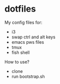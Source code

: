 # dotfiles
My config files for:
- i3
- swap ctrl and alt keys
- emacs pws files
- tmux
- fish shell

How to use?
- clone
- run bootstrap.sh
